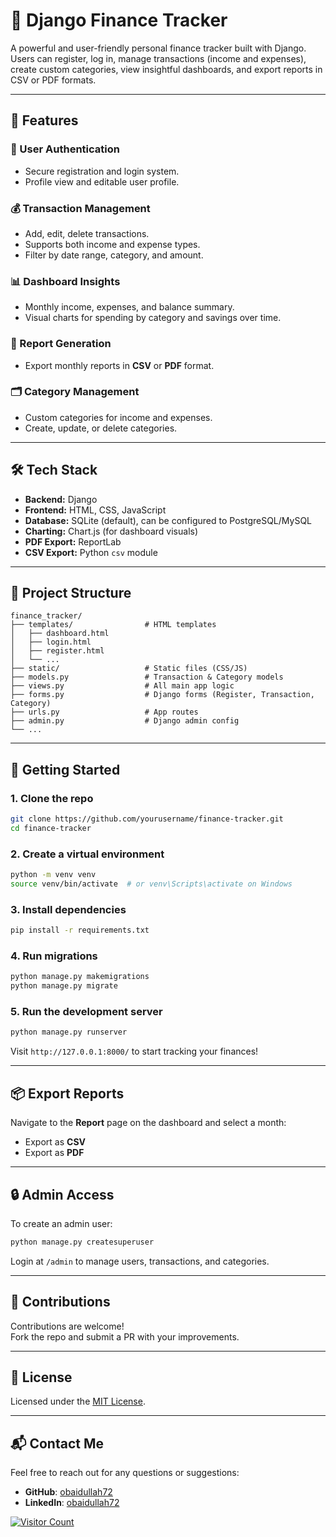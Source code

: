 # 💸 Django Finance Tracker

A powerful and user-friendly personal finance tracker built with Django. Users can register, log in, manage transactions (income and expenses), create custom categories, view insightful dashboards, and export reports in CSV or PDF formats.

---

## 🚀 Features

### 👤 User Authentication
- Secure registration and login system.
- Profile view and editable user profile.

### 💰 Transaction Management
- Add, edit, delete transactions.
- Supports both income and expense types.
- Filter by date range, category, and amount.

### 📊 Dashboard Insights
- Monthly income, expenses, and balance summary.
- Visual charts for spending by category and savings over time.

### 📁 Report Generation
- Export monthly reports in **CSV** or **PDF** format.

### 🗂️ Category Management
- Custom categories for income and expenses.
- Create, update, or delete categories.

---

## 🛠️ Tech Stack

- **Backend:** Django
- **Frontend:** HTML, CSS, JavaScript
- **Database:** SQLite (default), can be configured to PostgreSQL/MySQL
- **Charting:** Chart.js (for dashboard visuals)
- **PDF Export:** ReportLab
- **CSV Export:** Python `csv` module

---

## 📂 Project Structure

```plaintext
finance_tracker/
├── templates/                # HTML templates
│   ├── dashboard.html
│   ├── login.html
│   ├── register.html
│   └── ...
├── static/                   # Static files (CSS/JS)
├── models.py                 # Transaction & Category models
├── views.py                  # All main app logic
├── forms.py                  # Django forms (Register, Transaction, Category)
├── urls.py                   # App routes
├── admin.py                  # Django admin config
└── ...
```

---

## 🧪 Getting Started

### 1. Clone the repo

```bash
git clone https://github.com/yourusername/finance-tracker.git
cd finance-tracker
```

### 2. Create a virtual environment

```bash
python -m venv venv
source venv/bin/activate  # or venv\Scripts\activate on Windows
```

### 3. Install dependencies

```bash
pip install -r requirements.txt
```

### 4. Run migrations

```bash
python manage.py makemigrations
python manage.py migrate
```

### 5. Run the development server

```bash
python manage.py runserver
```

Visit `http://127.0.0.1:8000/` to start tracking your finances!

---

## 📦 Export Reports

Navigate to the **Report** page on the dashboard and select a month:
- Export as **CSV**
- Export as **PDF**

---

## 🔒 Admin Access

To create an admin user:

```bash
python manage.py createsuperuser
```

Login at `/admin` to manage users, transactions, and categories.

---

## 🤝 Contributions

Contributions are welcome!  
Fork the repo and submit a PR with your improvements.

---

## 📜 License

Licensed under the [MIT License](LICENSE).

---

## 📬 Contact Me

Feel free to reach out for any questions or suggestions:  

- **GitHub**: [obaidullah72](https://github.com/obaidullah72)  
- **LinkedIn**: [obaidullah72](https://www.linkedin.com/in/obaidullah72/)  

[![Visitor Count](https://visitcount.itsvg.in/api?id=obaidullah72&label=Profile%20Views&color=0&icon=0&pretty=true)](https://visitcount.itsvg.in)
